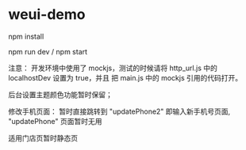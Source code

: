 # weui-demo

npm install

npm run dev / npm start

注意：
开发环境中使用了 mockjs，测试的时候请将 http_url.js 中的 localhostDev 设置为 true，并且
把 main.js 中的 mockjs 引用的代码打开。

后台设置主题颜色功能暂时保留；

修改手机页面：
暂时直接跳转到 "updatePhone2" 即输入新手机号页面,
"updatePhone" 页面暂时无用

适用门店页暂时静态页
